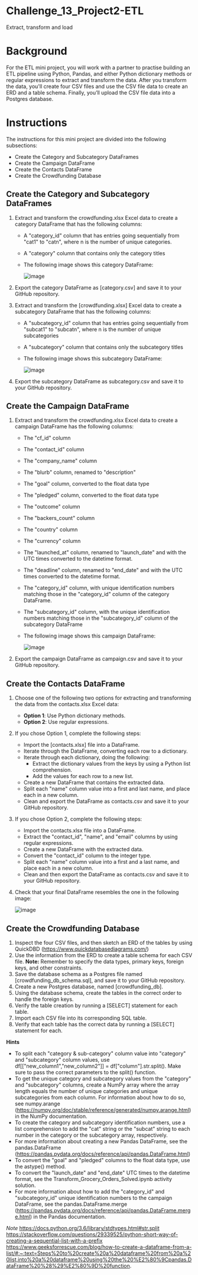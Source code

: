 # Challenge_13_Project2-ETL
Extract, transform and load 

# Background
For the ETL mini project, you will work with a partner to practise building an ETL pipeline using Python, Pandas, and either Python dictionary methods or regular expressions to extract and transform the data. After you transform the data, you'll create four CSV files and use the CSV file data to create an ERD and a table schema. Finally, you’ll upload the CSV file data into a Postgres database.

# Instructions
The instructions for this mini project are divided into the following subsections:
  - Create the Category and Subcategory DataFrames
  - Create the Campaign DataFrame
  - Create the Contacts DataFrame
  - Create the Crowdfunding Database
    
## Create the Category and Subcategory DataFrames
  1. Extract and transform the crowdfunding.xlsx Excel data to create a category DataFrame that has the following columns:
       - A "category_id" column that has entries going sequentially from "cat1" to "catn", where n is the number of unique categories.
       - A "category" column that contains only the category titles
       - The following image shows this category DataFrame:

            ![image](https://github.com/VanHg33/Challenge_13_Project2-ETL/assets/135322223/3b30af93-e8f3-48be-9f15-6a693769857b)

  2. Export the category DataFrame as [category.csv] and save it to your GitHub repository.
  3. Extract and transform the [crowdfunding.xlsx] Excel data to create a subcategory DataFrame that has the following columns:
       - A "subcategory_id" column that has entries going sequentially from "subcat1" to "subcatn", where n is the number of unique subcategories
       - A "subcategory" column that contains only the subcategory titles
       - The following image shows this subcategory DataFrame:

            ![image](https://github.com/VanHg33/Challenge_13_Project2-ETL/assets/135322223/9efb95e8-e3ad-4029-bec0-64df631bdcc0) 

  4. Export the subcategory DataFrame as subcategory.csv and save it to your GitHub repository.

## Create the Campaign DataFrame
  1. Extract and transform the crowdfunding.xlsx Excel data to create a campaign DataFrame has the following columns:
       - The "cf_id" column
       - The "contact_id" column
       - The "company_name" column
       - The "blurb" column, renamed to "description"
       - The "goal" column, converted to the float data type
       - The "pledged" column, converted to the float data type
       - The "outcome" column
       - The "backers_count" column
       - The "country" column
       - The "currency" column
       - The "launched_at" column, renamed to "launch_date" and with the UTC times converted to the datetime format.
       - The "deadline" column, renamed to "end_date" and with the UTC times converted to the datetime format.
       - The "category_id" column, with unique identification numbers matching those in the "category_id" column of the category DataFrame.
       - The "subcategory_id" column, with the unique identification numbers matching those in the "subcategory_id" column of the subcategory DataFrame
       - The following image shows this campaign DataFrame:

         ![image](https://github.com/VanHg33/Challenge_13_Project2-ETL/assets/135322223/43ec0829-c2c7-48a2-b2e1-65b8920c1090)

  2. Export the campaign DataFrame as campaign.csv and save it to your GitHub repository.

## Create the Contacts DataFrame
  1. Choose one of the following two options for extracting and transforming the data from the contacts.xlsx Excel data:
       - **Option 1**: Use Python dictionary methods.
       - **Option 2**: Use regular expressions.

  2. If you chose Option 1, complete the following steps:
       - Import the [contacts.xlsx] file into a DataFrame.
       - Iterate through the DataFrame, converting each row to a dictionary.
       - Iterate through each dictionary, doing the following:
           - Extract the dictionary values from the keys by using a Python list comprehension.
           - Add the values for each row to a new list.
       - Create a new DataFrame that contains the extracted data.
       - Split each "name" column value into a first and last name, and place each in a new column.
       - Clean and export the DataFrame as contacts.csv and save it to your GitHub repository.

  3. If you chose Option 2, complete the following steps:
       - Import the contacts.xlsx file into a DataFrame.
       - Extract the "contact_id", "name", and "email" columns by using regular expressions.
       - Create a new DataFrame with the extracted data.
       - Convert the "contact_id" column to the integer type.
       - Split each "name" column value into a first and a last name, and place each in a new column.
       - Clean and then export the DataFrame as contacts.csv and save it to your GitHub repository.

  4. Check that your final DataFrame resembles the one in the following image:

      ![image](https://github.com/VanHg33/Challenge_13_Project2-ETL/assets/135322223/df593375-01f3-4825-8e4b-8b25718a1806)

## Create the Crowdfunding Database
  1. Inspect the four CSV files, and then sketch an ERD of the tables by using QuickDBD (https://www.quickdatabasediagrams.com/)
  2. Use the information from the ERD to create a table schema for each CSV file.
    **Note:** Remember to specify the data types, primary keys, foreign keys, and other constraints.
  3. Save the database schema as a Postgres file named [crowdfunding_db_schema.sql], and save it to your GitHub repository.
  4. Create a new Postgres database, named [crowdfunding_db].
  5. Using the database schema, create the tables in the correct order to handle the foreign keys.
  6. Verify the table creation by running a [SELECT] statement for each table.
  7. Import each CSV file into its corresponding SQL table.
  8. Verify that each table has the correct data by running a [SELECT] statement for each.

**Hints**
  - To split each "category & sub-category" column value into "category" and "subcategory" column values, use df[["new_column1","new_column2"]] = df["column"].str.split(). Make sure to pass the correct parameters to the split() function.
  - To get the unique category and subcategory values from the "category" and "subcategory" columns, create a NumPy array where the array length equals the number of unique categories and unique subcategories from each column. For information about how to do so, see numpy.arange (https://numpy.org/doc/stable/reference/generated/numpy.arange.html) in the NumPy documentation.
  - To create the category and subcategory identification numbers, use a list comprehension to add the "cat" string or the "subcat" string to each number in the category or the subcategory array, respectively.
  - For more information about creating a new Pandas DataFrame, see the pandas.DataFrame (https://pandas.pydata.org/docs/reference/api/pandas.DataFrame.html)
  - To convert the "goal" and "pledged" columns to the float data type, use the astype() method.
  - To convert the "launch_date" and "end_date" UTC times to the datetime format, see the Transform_Grocery_Orders_Solved.ipynb activity solution.
  - For more information about how to add the "category_id" and "subcategory_id" unique identification numbers to the campaign DataFrame, see the pandas.DataFrame.merge (https://pandas.pydata.org/docs/reference/api/pandas.DataFrame.merge.html) in the Pandas documentation.


*Note* 
https://docs.python.org/3.6/library/stdtypes.html#str.split
https://stackoverflow.com/questions/29339525/python-short-way-of-creating-a-sequential-list-with-a-prefix
https://www.geeksforrescue.com/blog/how-to-create-a-dataframe-from-a-list/#:~:text=Steps%20to%20create%20a%20dataframe%20from%20a%20list,into%20a%20dataframe%20using%20the%20%E2%80%9Cpandas.DataFrame%20%28%29%E2%80%9D%20function.




